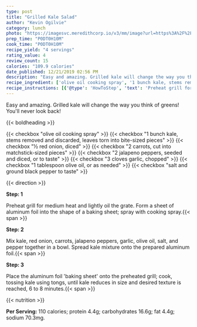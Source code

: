 ```yaml
---
type: post
title: "Grilled Kale Salad"
author: "Kevin Ogilvie"
category: lunch
photo: "https://imagesvc.meredithcorp.io/v3/mm/image?url=https%3A%2F%2Fimages.media-allrecipes.com%2Fuserphotos%2F1026017.jpg"
prep_time: "P0DT0H10M"
cook_time: "P0DT0H10M"
recipe_yield: "4 servings"
rating_value: 4
review_count: 15
calories: "109.9 calories"
date_published: 12/21/2019 02:56 PM
description: "Easy and amazing. Grilled kale will change the way you think of greens! You'll never look back!"
recipe_ingredient: ['olive oil cooking spray', '1 bunch kale, stems removed and discarded, leaves torn into bite-sized pieces', '½ red onion, diced', '2 carrots, cut into matchstick-sized pieces', '2 jalapeno peppers, seeded and diced, or to taste', '3 cloves garlic, chopped', '1 tablespoon olive oil, or as needed', 'salt and ground black pepper to taste']
recipe_instructions: [{'@type': 'HowToStep', 'text': 'Preheat grill for medium heat and lightly oil the grate. Form a sheet of aluminum foil into the shape of a baking sheet; spray with cooking spray.\n'}, {'@type': 'HowToStep', 'text': 'Mix kale, red onion, carrots, jalapeno peppers, garlic, olive oil, salt, and pepper together in a bowl. Spread kale mixture onto the prepared aluminum foil.\n'}, {'@type': 'HowToStep', 'text': "Place the aluminum foil 'baking sheet' onto the preheated grill; cook, tossing kale using tongs, until kale reduces in size and desired texture is reached, 6 to 8 minutes.\n"}]
---
```


Easy and amazing. Grilled kale will change the way you think of greens! You'll never look back! 

{{< boldheading >}}

{{< checkbox "olive oil cooking spray" >}}
{{< checkbox "1 bunch kale, stems removed and discarded, leaves torn into bite-sized pieces" >}}
{{< checkbox "½  red onion, diced" >}}
{{< checkbox "2  carrots, cut into matchstick-sized pieces" >}}
{{< checkbox "2  jalapeno peppers, seeded and diced, or to taste" >}}
{{< checkbox "3 cloves garlic, chopped" >}}
{{< checkbox "1 tablespoon olive oil, or as needed" >}}
{{< checkbox "salt and ground black pepper to taste" >}}


{{< direction >}}

**Step: 1**

Preheat grill for medium heat and lightly oil the grate. Form a sheet of aluminum foil into the shape of a baking sheet; spray with cooking spray.{{< span >}}

**Step: 2**

Mix kale, red onion, carrots, jalapeno peppers, garlic, olive oil, salt, and pepper together in a bowl. Spread kale mixture onto the prepared aluminum foil.{{< span >}}

**Step: 3**

Place the aluminum foil 'baking sheet' onto the preheated grill; cook, tossing kale using tongs, until kale reduces in size and desired texture is reached, 6 to 8 minutes.{{< span >}}

{{< nutrition >}}

**Per Serving:** 110 calories; protein 4.4g; carbohydrates 16.6g; fat 4.4g; sodium 70.3mg.